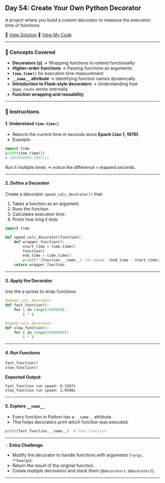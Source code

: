 ## Day 54: Create Your Own Python Decorator  
A project where you build a custom decorator to measure the execution time of functions.  

📄 [View Solution](solution.py) 📄 [View My Code](d54.py)  

---

### 🧠 Concepts Covered
- **Decorators (`@`)** → Wrapping functions to extend functionality  
- **Higher-order functions** → Passing functions as arguments  
- **`time.time()`** for execution time measurement  
- **`__name__` attribute** → Identifying function names dynamically  
- **Introduction to Flask-style decorators** → Understanding how `@app.route` works internally  
- **Function wrapping and reusability**  

---

### 📝 Instructions

#### 1. Understand `time.time()`
- Returns the current time in seconds since **Epoch (Jan 1, 1970)**.  
- Example:
```python
import time
print(time.time())
# 1695050908.1985211
```

Run it multiple times → notice the difference = elapsed seconds.  

---

#### 2. Define a Decorator
Create a decorator `speed_calc_decorator()` that:  
1. Takes a function as an argument.  
2. Runs the function.  
3. Calculates execution time.  
4. Prints how long it took.  

```python
import time

def speed_calc_decorator(function):
    def wrapper_function():
        start_time = time.time()
        function()
        end_time = time.time()
        print(f"{function.__name__} run speed: {end_time - start_time}s")
    return wrapper_function
```

---

#### 3. Apply the Decorator
Use the `@` syntax to wrap functions:

```python
@speed_calc_decorator
def fast_function():
    for i in range(1000000):
        i * i

@speed_calc_decorator
def slow_function():
    for i in range(10000000):
        i * i
```

---

#### 4. Run Functions
```python
fast_function()
slow_function()
```

**Expected Output**:
```
fast_function run speed: 0.3397s
slow_function run speed: 2.9590s
```

---

#### 5. Explore `__name__`
- Every function in Python has a `__name__` attribute.  
- This helps decorators print which function was executed.  

```python
print(fast_function.__name__)  # fast_function
```

---

💡 **Extra Challenge**:  
- Modify the decorator to handle functions with arguments (`*args, **kwargs`).  
- Return the result of the original function.  
- Create multiple decorators and stack them (`@decorator1 @decorator2`).  

---  

